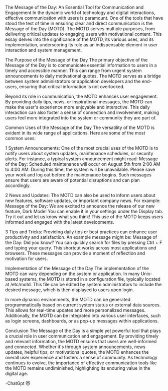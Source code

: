 The Message of the Day: An Essential Tool for Communication and Engagement
In the dynamic world of technology and digital interactions, effective communication with users is paramount. One of the tools that have stood the test of time in ensuring clear and direct communication is the Message of the Day (MOTD). The MOTD serves multiple purposes, from delivering critical updates to engaging users with motivational content. This essay delves into the significance of the MOTD, its various uses, and its implementation, underscoring its role as an indispensable element in user interaction and system management.

The Purpose of the Message of the Day
The primary objective of the Message of the Day is to communicate essential information to users in a timely and accessible manner. This can range from urgent system announcements to daily motivational quotes. The MOTD serves as a bridge between system administrators or application developers and the end-users, ensuring that critical information is not overlooked.

Beyond its role in communication, the MOTD enhances user engagement. By providing daily tips, news, or inspirational messages, the MOTD can make the user's experience more enjoyable and interactive. This daily interaction can also foster a sense of connection and involvement, making users feel more integrated into the system or community they are part of.

Common Uses of the Message of the Day
The versatility of the MOTD is evident in its wide range of applications. Here are some of the most common uses:

1 System Announcements: One of the most crucial uses of the MOTD is to notify users about system updates, maintenance schedules, or security alerts. For instance, a typical system announcement might read:
Message of the Day:
Scheduled maintenance will occur on August 5th from 2:00 AM to 4:00 AM. During this time, the system will be unavailable. Please save your work and log out before the maintenance begins.
Such messages ensure that users are aware of potential disruptions and can plan accordingly.

2 News and Updates: The MOTD can also be used to inform users about new features, software updates, or important company news. For example:
Message of the Day:
We are excited to announce the release of our new feature, Dark Mode! You can enable it in your settings under the Display tab. Try it out and let us know what you think!
This use of the MOTD keeps users informed and engaged with the latest developments.

3 Tips and Tricks: Providing daily tips or best practices can enhance user productivity and satisfaction. An example message might be:
Message of the Day:
Did you know? You can quickly search for files by pressing Ctrl + F and typing your query. This shortcut works across most applications and browsers.
These messages can provide a moment of reflection and motivation for users.

Implementation of the Message of the Day
The implementation of the MOTD can vary depending on the system or application. In many Unix-based systems, the MOTD is stored in a configuration file, typically located at /etc/motd. This file can be edited by system administrators to include the desired message, which is then displayed to users upon login.

In more dynamic environments, the MOTD can be generated programmatically based on current system status or external data sources. This allows for real-time updates and more personalized messages. Additionally, the MOTD can be integrated into various user interfaces, such as login screens, dashboards, or as pop-up messages within applications.

Conclusion
The Message of the Day is a simple yet powerful tool that plays a crucial role in user communication and engagement. By providing timely and relevant information, the MOTD ensures that users are well-informed and connected. Whether it's through system announcements, news updates, helpful tips, or motivational quotes, the MOTD enhances the overall user experience and fosters a sense of community. As technology continues to evolve, the importance of effective communication tools like the MOTD remains undiminished, highlighting its enduring value in the digital age.

-ChatGpt 😻


